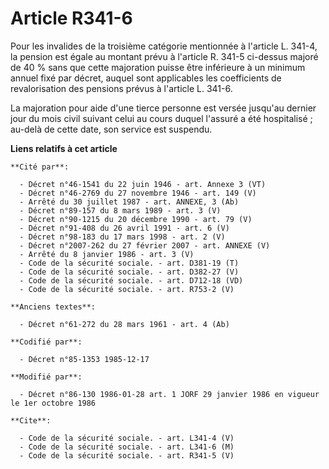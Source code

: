 # Article R341-6

Pour les invalides de la troisième catégorie mentionnée à l'article L. 341-4, la pension est égale au montant prévu à
l'article R. 341-5 ci-dessus majoré de 40 % sans que cette majoration puisse être inférieure à un minimum annuel fixé par
décret, auquel sont applicables les coefficients de revalorisation des pensions prévus à l'article L. 341-6.

La majoration pour aide d'une tierce personne est versée jusqu'au dernier jour du mois civil suivant celui au cours duquel
l'assuré a été hospitalisé ; au-delà de cette date, son service est suspendu.

**Liens relatifs à cet article**

	**Cité par**:

	  - Décret n°46-1541 du 22 juin 1946 - art. Annexe 3 (VT)
	  - Décret n°46-2769 du 27 novembre 1946 - art. 149 (V)
	  - Arrêté du 30 juillet 1987 - art. ANNEXE, 3 (Ab)
	  - Décret n°89-157 du 8 mars 1989 - art. 3 (V)
	  - Décret n°90-1215 du 20 décembre 1990 - art. 79 (V)
	  - Décret n°91-408 du 26 avril 1991 - art. 6 (V)
	  - Décret n°98-183 du 17 mars 1998 - art. 2 (V)
	  - Décret n°2007-262 du 27 février 2007 - art. ANNEXE (V)
	  - Arrêté du 8 janvier 1986 - art. 3 (V)
	  - Code de la sécurité sociale. - art. D381-19 (T)
	  - Code de la sécurité sociale. - art. D382-27 (V)
	  - Code de la sécurité sociale. - art. D712-18 (VD)
	  - Code de la sécurité sociale. - art. R753-2 (V)

	**Anciens textes**:

	  - Décret n°61-272 du 28 mars 1961 - art. 4 (Ab)

	**Codifié par**:

	  - Décret n°85-1353 1985-12-17

	**Modifié par**:

	  - Décret n°86-130 1986-01-28 art. 1 JORF 29 janvier 1986 en vigueur le 1er octobre 1986

	**Cite**:

	  - Code de la sécurité sociale. - art. L341-4 (V)
	  - Code de la sécurité sociale. - art. L341-6 (M)
	  - Code de la sécurité sociale. - art. R341-5 (V)
